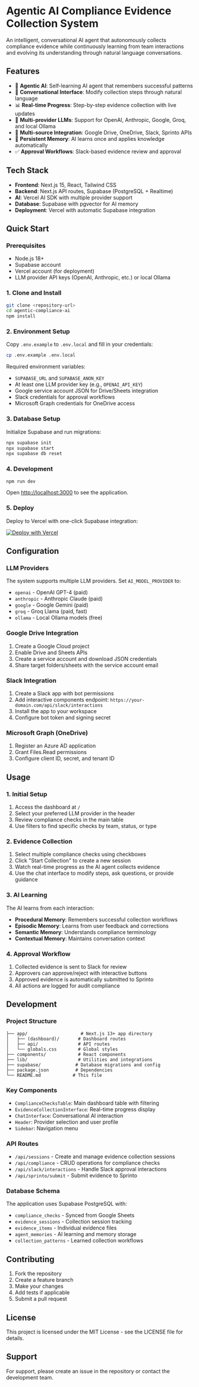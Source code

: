 # Agentic AI Compliance Evidence Collection System

An intelligent, conversational AI agent that autonomously collects compliance evidence while continuously learning from team interactions and evolving its understanding through natural language conversations.

## Features

- 🤖 **Agentic AI**: Self-learning AI agent that remembers successful patterns
- 💬 **Conversational Interface**: Modify collection steps through natural language  
- 📊 **Real-time Progress**: Step-by-step evidence collection with live updates
- 🔄 **Multi-provider LLMs**: Support for OpenAI, Anthropic, Google, Groq, and local Ollama
- 🔌 **Multi-source Integration**: Google Drive, OneDrive, Slack, Sprinto APIs
- 🧠 **Persistent Memory**: AI learns once and applies knowledge automatically
- ✅ **Approval Workflows**: Slack-based evidence review and approval

## Tech Stack

- **Frontend**: Next.js 15, React, Tailwind CSS
- **Backend**: Next.js API routes, Supabase (PostgreSQL + Realtime)
- **AI**: Vercel AI SDK with multiple provider support
- **Database**: Supabase with pgvector for AI memory
- **Deployment**: Vercel with automatic Supabase integration

## Quick Start

### Prerequisites

- Node.js 18+
- Supabase account
- Vercel account (for deployment)
- LLM provider API keys (OpenAI, Anthropic, etc.) or local Ollama

### 1. Clone and Install

```bash
git clone <repository-url>
cd agentic-compliance-ai
npm install
```

### 2. Environment Setup

Copy `.env.example` to `.env.local` and fill in your credentials:

```bash
cp .env.example .env.local
```

Required environment variables:
- `SUPABASE_URL` and `SUPABASE_ANON_KEY`
- At least one LLM provider key (e.g., `OPENAI_API_KEY`)
- Google service account JSON for Drive/Sheets integration
- Slack credentials for approval workflows
- Microsoft Graph credentials for OneDrive access

### 3. Database Setup

Initialize Supabase and run migrations:

```bash
npx supabase init
npx supabase start
npx supabase db reset
```

### 4. Development

```bash
npm run dev
```

Open [http://localhost:3000](http://localhost:3000) to see the application.

### 5. Deploy

Deploy to Vercel with one-click Supabase integration:

[![Deploy with Vercel](https://vercel.com/button)](https://vercel.com/new)

## Configuration

### LLM Providers

The system supports multiple LLM providers. Set `AI_MODEL_PROVIDER` to:

- `openai` - OpenAI GPT-4 (paid)
- `anthropic` - Anthropic Claude (paid)  
- `google` - Google Gemini (paid)
- `groq` - Groq Llama (paid, fast)
- `ollama` - Local Ollama models (free)

### Google Drive Integration

1. Create a Google Cloud project
2. Enable Drive and Sheets APIs
3. Create a service account and download JSON credentials
4. Share target folders/sheets with the service account email

### Slack Integration

1. Create a Slack app with bot permissions
2. Add interactive components endpoint: `https://your-domain.com/api/slack/interactions`
3. Install the app to your workspace
4. Configure bot token and signing secret

### Microsoft Graph (OneDrive)

1. Register an Azure AD application
2. Grant Files.Read permissions
3. Configure client ID, secret, and tenant ID

## Usage

### 1. Initial Setup

1. Access the dashboard at `/`
2. Select your preferred LLM provider in the header
3. Review compliance checks in the main table
4. Use filters to find specific checks by team, status, or type

### 2. Evidence Collection

1. Select multiple compliance checks using checkboxes
2. Click "Start Collection" to create a new session
3. Watch real-time progress as the AI agent collects evidence
4. Use the chat interface to modify steps, ask questions, or provide guidance

### 3. AI Learning

The AI learns from each interaction:
- **Procedural Memory**: Remembers successful collection workflows
- **Episodic Memory**: Learns from user feedback and corrections  
- **Semantic Memory**: Understands compliance terminology
- **Contextual Memory**: Maintains conversation context

### 4. Approval Workflow

1. Collected evidence is sent to Slack for review
2. Approvers can approve/reject with interactive buttons
3. Approved evidence is automatically submitted to Sprinto
4. All actions are logged for audit compliance

## Development

### Project Structure

```
├── app/                    # Next.js 13+ app directory
│   ├── (dashboard)/       # Dashboard routes
│   ├── api/               # API routes
│   └── globals.css        # Global styles
├── components/            # React components
├── lib/                   # Utilities and integrations
├── supabase/             # Database migrations and config
├── package.json          # Dependencies
└── README.md            # This file
```

### Key Components

- `ComplianceChecksTable`: Main dashboard table with filtering
- `EvidenceCollectionInterface`: Real-time progress display
- `ChatInterface`: Conversational AI interaction
- `Header`: Provider selection and user profile
- `Sidebar`: Navigation menu

### API Routes

- `/api/sessions` - Create and manage evidence collection sessions
- `/api/compliance` - CRUD operations for compliance checks
- `/api/slack/interactions` - Handle Slack approval interactions
- `/api/sprinto/submit` - Submit evidence to Sprinto

### Database Schema

The application uses Supabase PostgreSQL with:
- `compliance_checks` - Synced from Google Sheets
- `evidence_sessions` - Collection session tracking
- `evidence_items` - Individual evidence files
- `agent_memories` - AI learning and memory storage
- `collection_patterns` - Learned collection workflows

## Contributing

1. Fork the repository
2. Create a feature branch
3. Make your changes
4. Add tests if applicable
5. Submit a pull request

## License

This project is licensed under the MIT License - see the LICENSE file for details.

## Support

For support, please create an issue in the repository or contact the development team.
